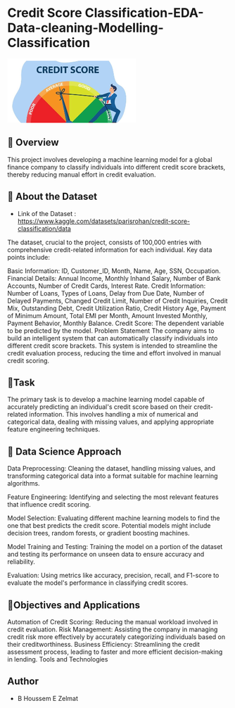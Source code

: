 # Credit Score Classification-EDA-Data-cleaning-Modelling-Classification

![alt text](https://github.com/BheZelmat/Credit-Score-Classification-EDA-Data-cleaning-Modelling-Classification-/blob/main/img.png?raw=true)


## 📝 Overview

This project involves developing a machine learning model for a global finance company to classify individuals into different credit score brackets, thereby reducing manual effort in credit evaluation. 

## 📝 About the Dataset

- Link of the Dataset : https://www.kaggle.com/datasets/parisrohan/credit-score-classification/data
  
The dataset, crucial to the project, consists of 100,000 entries with comprehensive credit-related information for each individual. Key data points include:

Basic Information: ID, Customer_ID, Month, Name, Age, SSN, Occupation.
Financial Details: Annual Income, Monthly Inhand Salary, Number of Bank Accounts, Number of Credit Cards, Interest Rate.
Credit Information: Number of Loans, Types of Loans, Delay from Due Date, Number of Delayed Payments, Changed Credit Limit, Number of Credit Inquiries, Credit Mix, Outstanding Debt, Credit Utilization Ratio, Credit History Age, Payment of Minimum Amount, Total EMI per Month, Amount Invested Monthly, Payment Behavior, Monthly Balance.
Credit Score: The dependent variable to be predicted by the model.
Problem Statement
The company aims to build an intelligent system that can automatically classify individuals into different credit score brackets. This system is intended to streamline the credit evaluation process, reducing the time and effort involved in manual credit scoring.

## 📝Task
The primary task is to develop a machine learning model capable of accurately predicting an individual's credit score based on their credit-related information. This involves handling a mix of numerical and categorical data, dealing with missing values, and applying appropriate feature engineering techniques.

## 📝 Data Science Approach
Data Preprocessing: Cleaning the dataset, handling missing values, and transforming categorical data into a format suitable for machine learning algorithms.

Feature Engineering: Identifying and selecting the most relevant features that influence credit scoring.

Model Selection: Evaluating different machine learning models to find the one that best predicts the credit score. Potential models might include  decision trees, random forests, or gradient boosting machines.

Model Training and Testing: Training the model on a portion of the dataset and testing its performance on unseen data to ensure accuracy and reliability.

Evaluation: Using metrics like accuracy, precision, recall, and F1-score to evaluate the model's performance in classifying credit scores.


## 📝Objectives and Applications
Automation of Credit Scoring: Reducing the manual workload involved in credit evaluation.
Risk Management: Assisting the company in managing credit risk more effectively by accurately categorizing individuals based on their creditworthiness.
Business Efficiency: Streamlining the credit assessment process, leading to faster and more efficient decision-making in lending.
Tools and Technologies




## Author 
- B Houssem E Zelmat 
